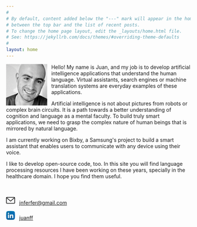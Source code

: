 ```yaml
---
#
# By default, content added below the "---" mark will appear in the home page
# between the top bar and the list of recent posts.
# To change the home page layout, edit the _layouts/home.html file.
# See: https://jekyllrb.com/docs/themes/#overriding-theme-defaults
#
layout: home
---
```


<img src = 'assets/juan-photo.png' style="float:left;width:7rem;margin-right:0.7rem"/>

Hello! My name is Juan, and my job is to develop artificial intelligence applications that understand the human language. Virtual assistants, search engines or machine translation systems are everyday examples of these applications.

Artificial intelligence is not about pictures from robots or complex brain circuits. It is a path towards a better understanding of cognition and language as a mental faculty. To build truly smart applications, we need to grasp the complex nature of human beings that is mirrored by natural language.

I am currently working on Bixby, a Samsung's project to build a smart assistant that enables users to communicate with any device using their voice.

I like to develop open-source code, too. In this site you will find language processing resources I have been working on these years, specially in the healthcare domain. I hope you find them useful.

<br />

![Mail](/assets/mail.png) &nbsp; <a href="mailto:&#106;&#110;&#102;&#101;&#114;&#102;&#101;&#114;&#064;&#103;&#109;&#097;&#105;&#108;&#046;&#099;&#111;&#109;">&#106;&#110;&#102;&#101;&#114;&#102;&#101;&#114;&#064;&#103;&#109;&#097;&#105;&#108;&#046;&#099;&#111;&#109;</a>

![LinkedIn](/assets/linkedin.png) &nbsp; <a href="https://www.linkedin.com/in/juanff/">juanff</a>